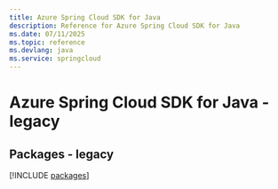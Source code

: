 ```yaml
---
title: Azure Spring Cloud SDK for Java
description: Reference for Azure Spring Cloud SDK for Java
ms.date: 07/11/2025
ms.topic: reference
ms.devlang: java
ms.service: springcloud
---
```

# Azure Spring Cloud SDK for Java - legacy
## Packages - legacy
[!INCLUDE [packages](spring-cloud-index.md)]